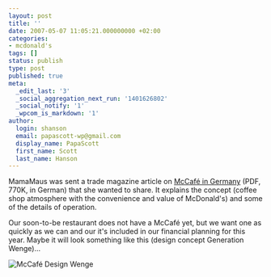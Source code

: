 ```yaml
---
layout: post
title: ''
date: 2007-05-07 11:05:21.000000000 +02:00
categories:
- mcdonald's
tags: []
status: publish
type: post
published: true
meta:
  _edit_last: '3'
  _social_aggregation_next_run: '1401626802'
  _social_notify: '1'
  _wpcom_is_markdown: '1'
author:
  login: shanson
  email: papascott-wp@gmail.com
  display_name: PapaScott
  first_name: Scott
  last_name: Hanson
---
```

<p>MamaMaus was sent a trade magazine article on <a href="/wordpress/wp-content/uploads/2007/05/mccafe.pdf">McCafé in Germany</a> (PDF, 770K, in German) that she wanted to share. It explains the concept (coffee shop atmosphere with the convenience and value of McDonald's) and some of the details of operation.</p>
<p>Our soon-to-be restaurant does not have a McCafé yet, but we want one as quickly as we can and our it's included in our financial planning for this year. Maybe it will look something like this (design concept Generation Wenge)...</p>
<p><img src="https://res.cloudinary.com/papascott/image/upload/wordpress/wp-content/uploads/2007/05/mccafe-design-wenge.jpg" alt="McCafé Design Wenge" /></p>
